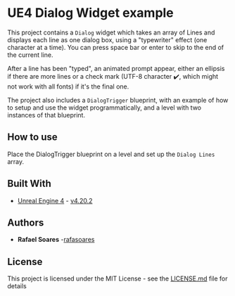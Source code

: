 # UE4 Dialog Widget example

This project contains a `Dialog` widget which takes an array of Lines and displays each line as one dialog box, using a "typewriter" effect (one character at a time). You can press space bar or enter to skip to the end of the current line.

After a line has been "typed", an animated prompt appear, either an ellipsis if there are more lines or a check mark (UTF-8 character ✔️, which might not work with all fonts) if it's the final one.

The project also includes a `DialogTrigger` blueprint, with an example of how to setup and use the widget programmatically, and a level with two instances of that blueprint.

## How to use

Place the DialogTrigger blueprint on a level and set up the `Dialog Lines` array.

## Built With

* [Unreal Engine 4](https://www.unrealengine.com) - [v4.20.2](https://github.com/EpicGames/UnrealEngine/releases/tag/4.20.2-release)

## Authors

* **Rafael Soares** -[rafasoares](https://github.com/rafasoares)

## License

This project is licensed under the MIT License - see the [LICENSE.md](LICENSE.md) file for details
